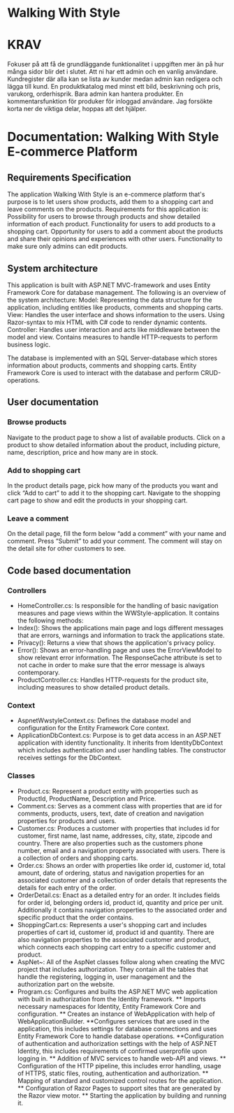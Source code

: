 # Walking With Style

# KRAV
Fokuser på att få de grundläggande funktionalitet i uppgiften mer än på hur många sidor blir det i slutet. 
Att ni har ett admin och en vanlig användare. Kundregister där alla kan se lista av kunder medan admin kan 
redigera och lägga till kund. En produktkatalog med minst ett bild, beskrivning och pris, varukorg, orderhisprik. 
Bara admin kan hantera produkter. En kommentarsfunktion för produker för inloggad användare. 
Jag forsökte korta ner de viktiga delar, hoppas att det hjälper.

# Documentation: Walking With Style E-commerce Platform

## Requirements Specification

The application Walking With Style is an e-commerce platform that's purpose is to let users show products, add them to a shopping cart and leave comments on the products. Requirements for this application is:
Possibility for users to browse through products and show detailed information of each product.
Functionality for users to add products to a shopping cart.
Opportunity for users to add a comment about the products and share their opinions and experiences with other users.
Functionality to make sure only admins can edit products.

## System architecture
This application is built with ASP.NET MVC-framework and uses Entity Framework Core for database management. The following is an overview of the system architecture:
Model: Representing the data structure for the application, including entities like products, comments and shopping carts. 
View: Handles the user interface and shows information to the users. Using Razor-syntax to mix HTML with C# code to render dynamic contents.
Controller: Handles user interaction and acts like middleware between the model and view. Contains measures to handle HTTP-requests to perform business logic.

The database is implemented with an SQL Server-database which stores information about products, comments and shopping carts. Entity Framework Core is used to interact with the database and perform CRUD-operations. 

## User documentation

### Browse products
Navigate to the product page to show a list of available products.
Click on a product to show detailed information about the product, including picture, name, description, price and how many are in stock.

### Add to shopping cart
In the product details page, pick how many of the products you want and click “Add to cart” to add it to the shopping cart.
Navigate to the shopping cart page to show and edit the products in your shopping cart.

### Leave a comment
On the detail page, fill the form below “add a comment” with your name and comment.
Press “Submit” to add your comment. The comment will stay on the detail site for other customers to see.

## Code based documentation

### Controllers
* HomeController.cs: Is responsible for the handling of basic navigation measures and page views within the WWStyle-application. It contains the following methods:
* Index(): Shows the applications main page and logs different messages that are errors, warnings and information to track the applications state.
* Privacy(): Returns a view that shows the application's privacy policy. 
* Error(): Shows an error-handling page and uses the ErrorViewModel to show relevant error information. The ResponseCache attribute is set to not cache in order to make sure that the error message is always contemporary.
* ProductController.cs: Handles HTTP-requests for the product site, including measures to show detailed product details.

### Context
* AspnetWwstyleContext.cs: Defines the database model and configuration for the Entity Framework Core context.
* ApplicationDbContext.cs: Purpose is to get data access in an ASP.NET application with identity functionality. It inherits from IdentityDbContext which includes authentication and user handling tables. The constructor receives settings for the DbContext.   

### Classes
* Product.cs: Represent a product entity with properties such as ProductId, ProductName, Description and Price.
* Comment.cs: Serves as a comment class with properties that are id for comments, products, users, text, date of creation and navigation properties for products and users.
* Customer.cs: Produces a customer with properties that includes id for customer, first name, last name, addresses, city, state, zipcode and country. There are also properties such as the customers phone number, email and a navigation property associated with users. There is a collection of orders and shopping carts. 
* Order.cs: Shows an order with properties like order id, customer id, total amount, date of ordering, status and navigation properties for an associated customer and a collection of order details that represents the details for each entry of the order.
* OrderDetail.cs: Enact as a detailed entry for an order. It includes fields for order id, belonging orders id, product id, quantity and price per unit. Additionally it contains navigation properties to the associated order and specific product that the order contains.
* ShoppingCart.cs: Represents a user's shopping cart and includes properties of cart id, customer id, product id and quantity. There are also navigation properties to the associated customer and product, which connects each shopping cart entry to a specific customer and product.
* AspNet~:  All of the AspNet classes follow along when creating the MVC project that includes authorization. They contain all the tables that handle the registering, logging in, user management and the authorization part on the website.
* Program.cs: Configures and builts the ASP.NET MVC web application with built in authorization from the Identity framework. 
** Imports necessary namespaces for Identity, Entity Framework Core and configuration.
** Creates an instance of WebApplication with help of WebApplicationBuilder.
**Configures services that are used in the application, this includes settings for database connections and uses Entity Framework Core to handle database operations.
**Configuration of authentication and authorization settings with the help of ASP.NET Identity, this includes requirements of confirmed userprofile upon logging in. 
** Addition of MVC services to handle web-API and views. 
** Configuration of the HTTP pipeline, this includes error handling, usage of HTTPS, static files, routing, authentication and authorization.
** Mapping of standard and customized control routes for the application. 
** Configuration of Razor Pages to support sites that are generated by the Razor view motor. 
** Starting the application by building and running it. 





